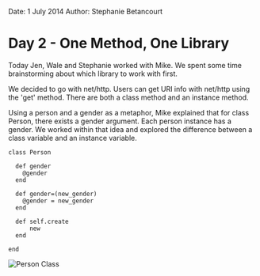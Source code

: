 Date: 1 July 2014
Author: Stephanie Betancourt

# Day 2 - One Method, One Library

Today Jen, Wale and Stephanie worked with Mike. We spent some time brainstorming about which library to work with first.

We decided to go with net/http. Users can get URI info with net/http using the 'get' method. There are both a class method and an instance method.

Using a person and a gender as a metaphor, Mike explained that for class Person, there exists a gender argument. Each person instance has a gender. We worked within that idea and explored the difference between a class variable and an instance variable.

	
	class Person

	  def gender
	    @gender
	  end

	  def gender=(new_gender)
	    @gender = new_gender
	  end

	  def self.create
	      new
	  end

	end
	

![Person Class](/attachments/010714-person-class-notes.jpg)